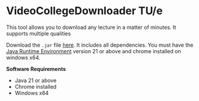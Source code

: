 # VideoCollegeDownloader TU/e

This tool allows you to download any lecture in a matter of minutes. It supports multiple qualities

Download the `.jar` file [here](https://github.com/DanielTheDev/VideoCollegeDownloader/raw/master/videocollegedownloader.jar). It includes all dependencies. You must have the [Java Runtime Environment](http://java.com/en/download/manual.jsp) version 21 or above and chrome installed on windows x64.

**Software Requirements**
- Java 21 or above
- Chrome installed
- Windows x64
